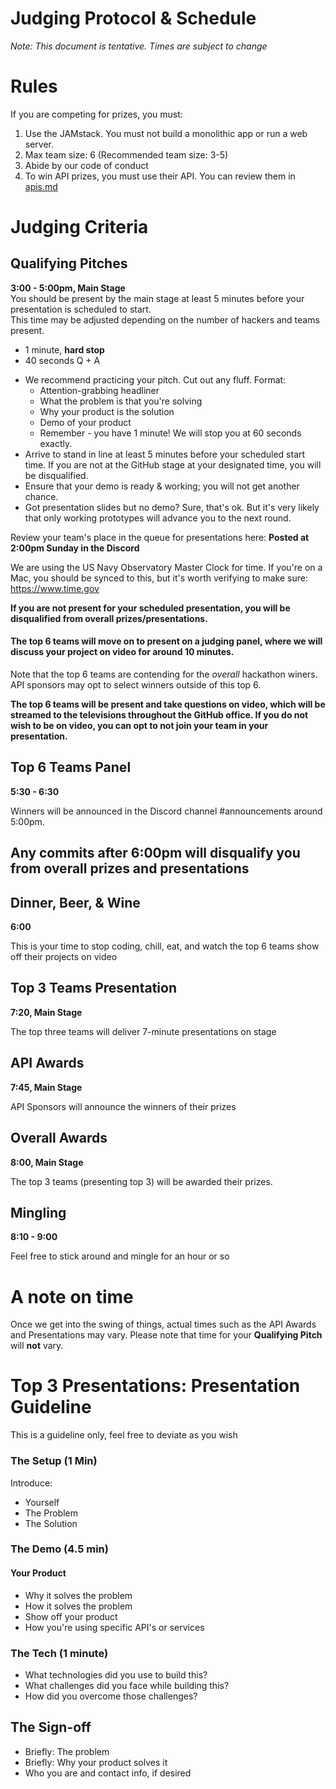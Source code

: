 # Judging Protocol & Schedule
*Note: This document is tentative. Times are subject to change*

# Rules
If you are competing for prizes, you must:

1. Use the JAMstack. You must not build a monolithic app or run a web server.
2. Max team size: 6 (Recommended team size: 3-5)
3. Abide by our code of conduct
4. To win API prizes, you must use their API. You can review them in [apis.md](./apismd)

# Judging Criteria
<!-- Your project will be judged on:

1. Project intrigue/novelty
2. Product Design & Functionality
3. Presentation/Pitch

## Not competing for prizes?
Build whatever you'd like, of course. -->


## Qualifying Pitches
**3:00 - 5:00pm, Main Stage**  
You should be present by the main stage at least 5 minutes before your presentation is scheduled to start.  
This time may be adjusted depending on the number of hackers and teams present.  

* 1 minute, **hard stop**
* 40 seconds Q + A
<!-- * Judges will have a master laptop for you -->
* We recommend practicing your pitch. Cut out any fluff. Format:
  * Attention-grabbing headliner
  * What the problem is that you're solving
  * Why your product is the solution
  * Demo of your product
  * Remember - you have 1 minute! We will stop you at 60 seconds exactly.
* Arrive to stand in line at least 5 minutes before your scheduled start time. If you are not at the GitHub stage at your designated time, you will be disqualified.
* Ensure that your demo is ready & working; you will not get another chance.
* Got presentation slides but no demo? Sure, that's ok. But it's very likely that only working prototypes will advance you to the next round.

Review your team's place in the queue for presentations here: **Posted at 2:00pm Sunday in the Discord**

We are using the US Navy Observatory Master Clock for time. If you're on a Mac, you should be synced to this, but it's worth verifying to make sure:
https://www.time.gov

**If you are not present for your scheduled presentation, you will be disqualified from overall prizes/presentations.**

#### The top 6 teams will move on to present on a judging panel, where we will discuss your project on video for around 10 minutes.

Note that the top 6 teams are contending for the *overall* hackathon winers. API sponsors may opt to select winners outside of this top 6.

**The top 6 teams will be present and take questions on video, which will be streamed to the televisions throughout the GitHub office. If you do not wish to be on video, you can opt to not join your team in your presentation.**

## Top 6 Teams Panel
**5:30 - 6:30**

Winners will be announced in the Discord channel #announcements around 5:00pm.

## Any commits after 6:00pm will disqualify you from overall prizes and presentations

## Dinner, Beer, & Wine
**6:00**

This is your time to stop coding, chill, eat, and watch the top 6 teams show off their projects on video


## Top 3 Teams Presentation
**7:20, Main Stage**

The top three teams will deliver 7-minute presentations on stage

## API Awards
**7:45, Main Stage**

API Sponsors will announce the winners of their prizes

## Overall Awards
**8:00, Main Stage**

The top 3 teams (presenting top 3) will be awarded their prizes.

## Mingling
**8:10 - 9:00**

Feel free to stick around and mingle for an hour or so


# A note on time

Once we get into the swing of things, actual times such as the API Awards and Presentations may vary. Please note that time for your **Qualifying Pitch** will **not** vary.

# Top 3 Presentations: Presentation Guideline
This is a guideline only, feel free to deviate as you wish

### The Setup (1 Min)
Introduce:
* Yourself
* The Problem
* The Solution

### The Demo (4.5 min)
#### Your Product
* Why it solves the problem
* How it solves the problem
* Show off your product
* How you're using specific API's or services

### The Tech (1 minute)
* What technologies did you use to build this?
* What challenges did you face while building this?
* How did you overcome those challenges?

## The Sign-off
* Briefly: The problem
* Briefly: Why your product solves it
* Who you are and contact info, if desired
